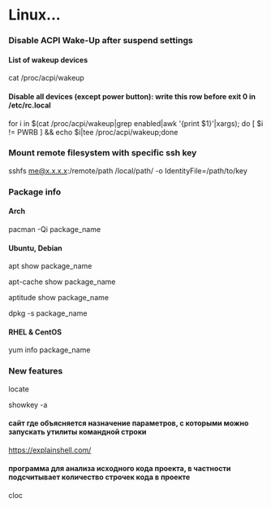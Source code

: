 # Linux...

### Disable ACPI Wake-Up after suspend settings 
#### List of wakeup devices
cat /proc/acpi/wakeup

#### Disable all devices (except power button): write this row before exit 0 in /etc/rc.local
for i in $(cat /proc/acpi/wakeup|grep enabled|awk '{print $1}'|xargs); do [ $i != PWRB ] && echo $i|tee /proc/acpi/wakeup;done

### Mount remote filesystem with specific ssh key
sshfs me@x.x.x.x:/remote/path /local/path/ -o IdentityFile=/path/to/key

### Package info

#### Arch
pacman -Qi package_name

#### Ubuntu, Debian
apt show package_name

apt-cache show package_name

aptitude show package_name

dpkg -s package_name

#### RHEL & CentOS 
yum info package_name

### New features
locate

showkey -a

#### сайт где объясняется назначение параметров, с которыми можно запускать утилиты командной строки
https://explainshell.com/

#### программа для анализа исходного кода проекта, в частности подсчитывает количество строчек кода в проекте
cloc
